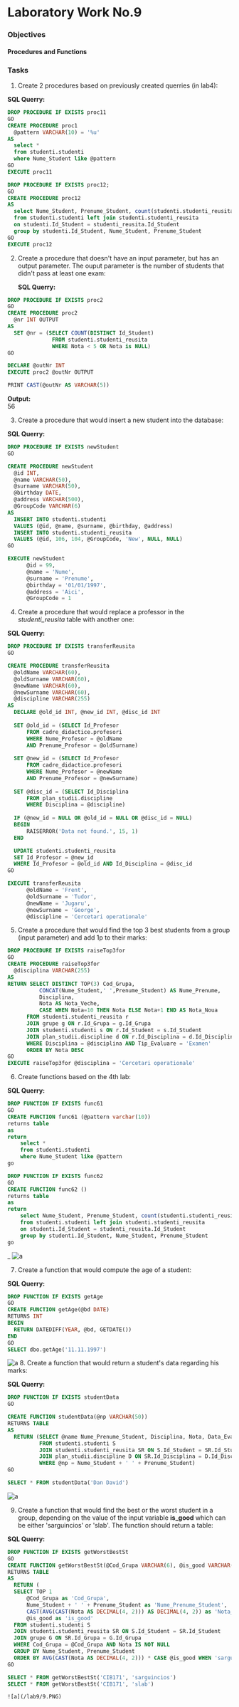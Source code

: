 # Laboratory Work No.9


### Objectives

#### Procedures and Functions

### Tasks

1. Create 2 procedures based on previously created querries (in lab4):

  __SQL Querry:__
  
  ```sql
DROP PROCEDURE IF EXISTS proc11
GO
CREATE PROCEDURE proc1
	@pattern VARCHAR(10) = '%u'
AS
	select * 
	from studenti.studenti 
	where Nume_Student like @pattern
GO
EXECUTE proc11

DROP PROCEDURE IF EXISTS proc12;
GO
CREATE PROCEDURE proc12
AS
	select Nume_Student, Prenume_Student, count(studenti.studenti_reusita.Id_Student) as nrOfMarks
	from studenti.studenti left join studenti.studenti_reusita 
	on studenti.Id_Student = studenti_reusita.Id_Student
	group by studenti.Id_Student, Nume_Student, Prenume_Student
GO
EXECUTE proc12
  ```

2. Create a procedure that doesn't have an input parameter, but has an output parameter. The ouput parameter is the number of students that didn't pass at least one exam:

    __SQL Querry:__
  
  ```sql
DROP PROCEDURE IF EXISTS proc2
GO
CREATE PROCEDURE proc2
	@nr INT OUTPUT
AS
	SET @nr = (SELECT COUNT(DISTINCT Id_Student)
				FROM studenti.studenti_reusita
				WHERE Nota < 5 OR Nota is NULL)
GO

DECLARE @outNr INT
EXECUTE proc2 @outNr OUTPUT

PRINT CAST(@outNr AS VARCHAR(5))
  ```
  
  __Output:__   
  56


3. Create a procedure that would insert a new student into the database:

  __SQL Querry:__

  ```sql
DROP PROCEDURE IF EXISTS newStudent
GO

CREATE PROCEDURE newStudent
	@id INT,
	@name VARCHAR(50),
	@surname VARCHAR(50),
	@birthday DATE,
	@address VARCHAR(500),
	@GroupCode VARCHAR(6)
AS
	INSERT INTO studenti.studenti
	VALUES (@id, @name, @surname, @birthday, @address)
	INSERT INTO studenti.studenti_reusita
	VALUES (@id, 106, 104, @GroupCode, 'New', NULL, NULL)
GO

EXECUTE newStudent
		@id = 99,
		@name = 'Nume',
		@surname = 'Prenume',
		@birthday = '01/01/1997',
		@address = 'Aici',
		@GroupCode = 1
  ```
  
4. Create a procedure that would replace a professor in the _studenti_reusita_ table with another one:

  __SQL Querry:__
  
  ```sql
DROP PROCEDURE IF EXISTS transferReusita
GO

CREATE PROCEDURE transferReusita
	@oldName VARCHAR(60),
	@oldSurname VARCHAR(60),
	@newName VARCHAR(60),
	@newSurname VARCHAR(60),
	@discipline VARCHAR(255)
AS
	DECLARE @old_id INT, @new_id INT, @disc_id INT
	
	SET @old_id = (SELECT Id_Profesor
		FROM cadre_didactice.profesori
		WHERE Nume_Profesor = @oldName
		AND Prenume_Profesor = @oldSurname)
	
	SET @new_id = (SELECT Id_Profesor
		FROM cadre_didactice.profesori
		WHERE Nume_Profesor = @newName
		AND Prenume_Profesor = @newSurname)
	
	SET @disc_id = (SELECT Id_Disciplina
		FROM plan_studii.discipline
		WHERE Disciplina = @discipline)
	
	IF (@new_id = NULL OR @old_id = NULL OR @disc_id = NULL)
	BEGIN
		RAISERROR('Data not found.', 15, 1)
	END

	UPDATE studenti.studenti_reusita
	SET Id_Profesor = @new_id
	WHERE Id_Profesor = @old_id AND Id_Disciplina = @disc_id
GO

EXECUTE transferReusita
		@oldName = 'Frent',
		@oldSurname = 'Tudor',
		@newName = 'Jugaru',
		@newSurname = 'George',
		@discipline = 'Cercetari operationale'
  ```
  
  
5. Create a procedure that would find the top 3 best students from a group (input parameter) and add 1p to their marks:

  ```sql
DROP PROCEDURE IF EXISTS raiseTop3for
GO
CREATE PROCEDURE raiseTop3for
	@disciplina VARCHAR(255)
AS
RETURN SELECT DISTINCT TOP(3) Cod_Grupa,
			CONCAT(Nume_Student,' ',Prenume_Student) AS Nume_Prenume,
			Disciplina,
			Nota AS Nota_Veche,
			CASE WHEN Nota=10 THEN Nota ELSE Nota+1 END AS Nota_Noua
		FROM studenti.studenti_reusita r
		JOIN grupe g ON r.Id_Grupa = g.Id_Grupa
		JOIN studenti.studenti s ON r.Id_Student = s.Id_Student
		JOIN plan_studii.discipline d ON r.Id_Disciplina = d.Id_Disciplina
		WHERE Disciplina = @disciplina AND Tip_Evaluare = 'Examen'
		ORDER BY Nota DESC
GO
EXECUTE raiseTop3for @disciplina = 'Cercetari operationale'
  ```

6. Create functions based on the 4th lab:

  __SQL Querry:__
```sql
DROP FUNCTION IF EXISTS func61 
GO 
CREATE FUNCTION func61 (@pattern varchar(10)) 
returns table
as
return
	select * 
	from studenti.studenti 
	where Nume_Student like @pattern
go

DROP FUNCTION IF EXISTS func62
GO 
CREATE FUNCTION func62 () 
returns table
as
return
	select Nume_Student, Prenume_Student, count(studenti.studenti_reusita.Id_Student) as nrOfMarks
	from studenti.studenti left join studenti.studenti_reusita 
	on studenti.Id_Student = studenti_reusita.Id_Student
	group by studenti.Id_Student, Nume_Student, Prenume_Student
go
``` 
_
    ![a](/lab9/6.PNG)
  
7. Create a function that would compute the age of a student:

  __SQL Querry:__

  ```sql
DROP FUNCTION IF EXISTS getAge
GO
CREATE FUNCTION getAge(@bd DATE)
RETURNS INT
BEGIN
	RETURN DATEDIFF(YEAR, @bd, GETDATE())
END
GO
SELECT dbo.getAge('11.11.1997')
  ```
  ![a](/lab9/7.PNG)
8. Create a function that would return a student's data regarding his marks:


  __SQL Querry:__

  ```sql
DROP FUNCTION IF EXISTS studentData
GO

CREATE FUNCTION studentData(@np VARCHAR(50))
RETURNS TABLE
AS
	RETURN (SELECT @name Nume_Prenume_Student, Disciplina, Nota, Data_Evaluare
			FROM studenti.studenti S
			JOIN studenti.studenti_reusita SR ON S.Id_Student = SR.Id_Student
			JOIN plan_studii.discipline D ON SR.Id_Disciplina = D.Id_Disciplina
			WHERE @np = Nume_Student + ' ' + Prenume_Student)
GO

SELECT * FROM studentData('Dan David')
  ```
  ![a](/lab9/8.PNG)

9. Create a function that would find the best or the worst student in a group, depending on the value of the input variable __is_good__ which can be either 'sarguincios' or 'slab'. The function should return a table:


  
  __SQL Querry:__

  ```sql
DROP FUNCTION IF EXISTS getWorstBestSt
GO
CREATE FUNCTION getWorstBestSt(@Cod_Grupa VARCHAR(6), @is_good VARCHAR(20))
RETURNS TABLE
AS
	RETURN (
	SELECT TOP 1 
		@Cod_Grupa as 'Cod_Grupa',
		Nume_Student + ' ' + Prenume_Student as 'Nume_Prenume_Student',
		CAST(AVG(CAST(Nota AS DECIMAL(4, 2))) AS DECIMAL(4, 2)) as 'Nota_Medie',
		@is_good as 'is_good'
	FROM studenti.studenti S
	JOIN studenti.studenti_reusita SR ON S.Id_Student = SR.Id_Student
	JOIN grupe G ON SR.Id_Grupa = G.Id_Grupa
	WHERE Cod_Grupa = @Cod_Grupa AND Nota IS NOT NULL
	GROUP BY Nume_Student, Prenume_Student
	ORDER BY AVG(CAST(Nota AS DECIMAL(4, 2))) * CASE @is_good WHEN 'sarguincios' THEN -1 WHEN 'slab' THEN 1 END)
GO

SELECT * FROM getWorstBestSt('CIB171', 'sarguincios')
SELECT * FROM getWorstBestSt('CIB171', 'slab')

  ```
  
    ![a](/lab9/9.PNG)
